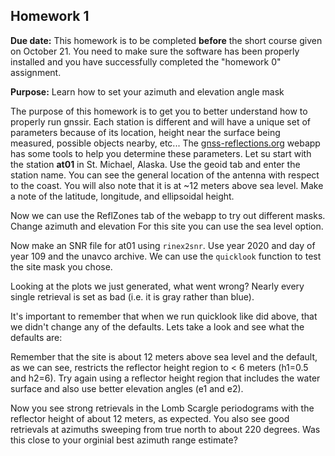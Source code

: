 
## Homework 1

**Due date:** This homework is to be completed **before** the short course given on October 21. You need to make
sure the software has been properly installed and you have successfully completed the "homework 0" assignment.

**Purpose:** Learn how to set your azimuth and elevation angle mask  

The purpose of this homework is to get you to better understand how to properly run gnssir. 
Each station is different and will have a unique set of parameters because of its location, height near the 
surface being measured, possible objects nearby, etc...
The <a href=https://gnss-reflections.org target="_blank">gnss-reflections.org</a> webapp has 
some tools to help you determine these parameters.
Let su start with the station **at01** in St. Michael, Alaska. Use the geoid tab and enter the station name.
You can see the general location of the antenna with respect to the coast. You 
will also note that it is at ~12 meters above sea level. Make a note of the latitude, longitude, and ellipsoidal height.

Now we can use the ReflZones tab of the webapp to try out different masks. Change azimuth and elevation 
For this site you can use the sea level option. 

Now make an SNR file for at01 using <code>rinex2snr</code>. Use year 2020 and day of year 109 and the unavco archive.
We can use the <code>quicklook</code> function to test the site mask you chose.





Looking at the plots we just generated, what went wrong? Nearly every single retrieval is set as bad (i.e. it is gray rather than blue).

It's important to remember that when we run quicklook like did above, that we didn't change any 
of the defaults. Lets take a look and see what the defaults are:

Remember that the site is about 12 meters above sea level and the default, as we can see, 
restricts the reflector height region to < 6 meters (h1=0.5 and h2=6). Try again using a reflector 
height region that includes the water surface and also use better elevation angles (e1 and e2).


Now you see strong retrievals in the Lomb Scargle periodograms with the reflector height of about 12 meters, as expected.
You also see good retrievals at azimuths sweeping from true north to about 220 degrees. Was this close to your orginial best azimuth range estimate? 



